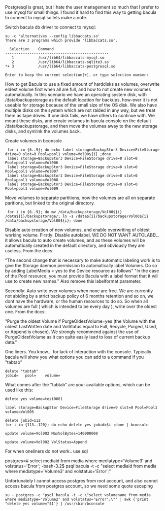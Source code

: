 Postgresql is great, but I hate the user management so much that I prefer to use mysql for small things.
I found it hard to find this way to getting bacula to connect to mysql so lets make a note.

Switch bacula db driver to connect to mysql:

    su -c 'alternatives --config libbaccats.so'
    There are 3 programs which provide 'libbaccats.so'.

      Selection    Command
    -----------------------------------------------
       1           /usr/lib64/libbaccats-mysql.so
       2           /usr/lib64/libbaccats-sqlite3.so
    *+ 3           /usr/lib64/libbaccats-postgresql.so

    Enter to keep the current selection[+], or type selection number:


How to get Bacula to use a fixed amount of harddisks as volumes, overwrite eldest volume first when all are full, and how to not create new volumes automatically.
In this scenario we have an operating system disk, with /data/backupstorage as the default location for backups, how-ever it is not useable for storage because of the small size of the OS disk. 
We also have multiple disks on the system which are not raided in any way, but we treat them as tape drives. If one disk fails, we have others to continue with. 
We mount these disks, and create volumes in bacula console on the default /data/backupstorage, and then move the volumes away to the new storage disks, and symlink the volumes back.

Create volumes in bconsole

     for i in {6..9}; do echo label storage=BackupStor3 Device=FileStorage drive=0 slot=0 Pool=pool1 volume=Vol00${i} ;done
     label storage=BackupStor3 Device=FileStorage drive=0 slot=0 Pool=pool1 volume=Vol006
     label storage=BackupStor3 Device=FileStorage drive=0 slot=0 Pool=pool1 volume=Vol007
     label storage=BackupStor3 Device=FileStorage drive=0 slot=0 Pool=pool1 volume=Vol008
     label storage=BackupStor3 Device=FileStorage drive=0 slot=0 Pool=pool1 volume=Vol009

Move volumes to separate partitions, now the volumes are all on separate paritions, but linked to the original directory.

     for i in {6..9}; do mv /data/backupstorage/Vol00${i} /data${i}/backupstorage/; ln -s /data${i}/backupstorage/Vol00${i} /data/backupstorage/Vol00${i}; done

Disable auto creation of new volumes, and enable overwriting of oldest working volume.
Firstly: Disable autolabel, WE DO NOT WANT AUTOLABEL. it allows bacula to auto create volumes, and as these volumes will be automatically created in the default directory, and  obviously they are useless. From the docs:

"The second change that is necessary to make automatic labeling work is to give the Storage daemon permission to automatically label Volumes. Do so by adding LabelMedia = yes to the Device resource as follows"
"In the case of the Pool resource, you must provide Bacula with a label format that it will use to create new names."   Also remove this labelformat parameter.

Secondly: Auto write over volumes when none are free. We are currently not abiding by a strict backup policy of 6 months retention and so on, we dont have the hardware, or the human resources to do so. So when all volumes are full ( which is intended to be every day ), write over the oldest one. From the docs:

"Purge the oldest Volume if PurgeOldestVolume=yes (the Volume with the oldest LastWritten date and VolStatus equal to Full, Recycle, Purged, Used, or Append is chosen). We strongly recommend against the use of PurgeOldestVolume as it can quite easily lead to loss of current backup data."


One liners. You know... for lack of interaction with the console.
Typically bacula will show you what options you can add to a command if you "tabtab"

    delete "tabtab"
    jobid=   pool=    volume=  

What comes after the "tabtab" are your available options, which can be used like this:

    delete yes volume=test0001

    label storage=BackupStor Device=FileStorage drive=0 slot=0 Pool=Pool1 volume=Vol005

    delete jobid=112
    for i in {113..120}; do echo delete yes jobid=$i ;done | bconsole

    update volume=Vol002 MaxVolBytes=140000000

    update volume=Vol002 VolStatus=Append


For when oneliners do not work.. use sql

   postgres=# select mediaid from media where mediatype='Volume3' and volstatus='Error';
   -bash-3.2$ psql bacula -t -c "select mediaid from media where mediatype='Volume3' and volstatus='Error';"


Unfortunately I cannot access postgres from root account, and also cannot access bacula from postgres account, so we need some quote escaping

    su - postgres -c "psql bacula -t -c \"select volumename from media where mediatype='Volume2' and volstatus='Error';\"" | awk {'print "delete yes volume="$1'} | /usr/sbin/bconsole 

